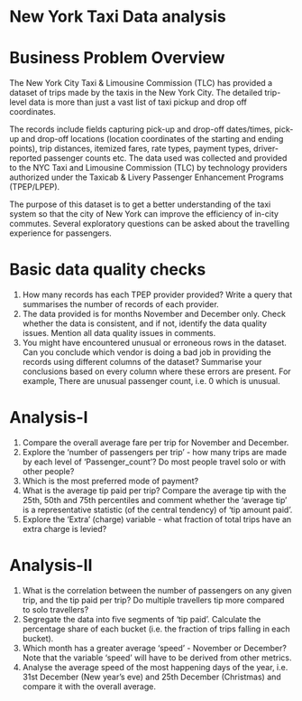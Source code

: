 # New York Taxi Data analysis

# Business Problem Overview
The New York City Taxi & Limousine Commission (TLC) has provided a dataset of trips made by the taxis in the New York City. The detailed trip-level data is more than just a vast list of taxi pickup and drop off coordinates.  

The records include fields capturing pick-up and drop-off dates/times, pick-up and drop-off locations (location coordinates of the starting and ending points), trip distances, itemized fares, rate types, payment types, driver-reported passenger counts etc. The data used was collected and provided to the NYC Taxi and Limousine Commission (TLC) by technology providers authorized under the Taxicab & Livery Passenger Enhancement Programs (TPEP/LPEP).

The purpose of this dataset is to get a better understanding of the taxi system so that the city of New York can improve the efficiency of in-city commutes. Several exploratory questions can be asked about the travelling experience for passengers.

# Basic data quality checks
1) How many records has each TPEP provider provided? Write a query that summarises the number of records of each provider.
2) The data provided is for months November and December only. Check whether the data is consistent, and if not, identify the data quality issues. Mention all data quality issues in comments.
3) You might have encountered unusual or erroneous rows in the dataset. Can you conclude which vendor is doing a bad job in providing the records using different columns of the dataset? Summarise your conclusions based on every column where these errors are present. For example,  There are unusual passenger count, i.e. 0 which is unusual.

# Analysis-I
1) Compare the overall average fare per trip for November and December.
2) Explore the ‘number of passengers per trip’ - how many trips are made by each level of ‘Passenger_count’? Do most people travel solo or with other people?
3) Which is the most preferred mode of payment?
4) What is the average tip paid per trip? Compare the average tip with the 25th, 50th and 75th percentiles and comment whether the ‘average tip’ is a representative statistic (of the central tendency) of ‘tip amount paid’.
5) Explore the ‘Extra’ (charge) variable - what fraction of total trips have an extra charge is levied?

# Analysis-II
1) What is the correlation between the number of passengers on any given trip, and the tip paid per trip? Do multiple travellers tip more compared to solo travellers?
2) Segregate the data into five segments of ‘tip paid’. Calculate the percentage share of each bucket (i.e. the fraction of trips falling in each bucket).
3) Which month has a greater average ‘speed’ - November or December? Note that the variable ‘speed’ will have to be derived from other metrics.
4) Analyse the average speed of the most happening days of the year, i.e. 31st December (New year’s eve) and 25th December (Christmas) and compare it with the overall average.